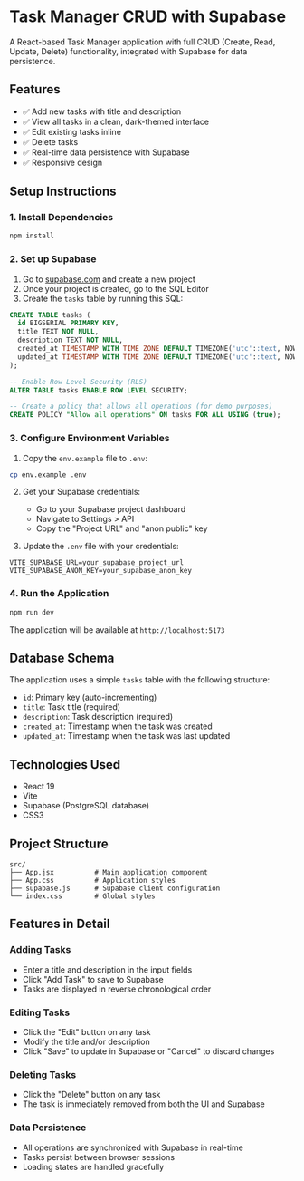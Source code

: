 # Task Manager CRUD with Supabase

A React-based Task Manager application with full CRUD (Create, Read, Update, Delete) functionality, integrated with Supabase for data persistence.

## Features

- ✅ Add new tasks with title and description
- ✅ View all tasks in a clean, dark-themed interface
- ✅ Edit existing tasks inline
- ✅ Delete tasks
- ✅ Real-time data persistence with Supabase
- ✅ Responsive design

## Setup Instructions

### 1. Install Dependencies

```bash
npm install
```

### 2. Set up Supabase

1. Go to [supabase.com](https://supabase.com) and create a new project
2. Once your project is created, go to the SQL Editor
3. Create the `tasks` table by running this SQL:

```sql
CREATE TABLE tasks (
  id BIGSERIAL PRIMARY KEY,
  title TEXT NOT NULL,
  description TEXT NOT NULL,
  created_at TIMESTAMP WITH TIME ZONE DEFAULT TIMEZONE('utc'::text, NOW()) NOT NULL,
  updated_at TIMESTAMP WITH TIME ZONE DEFAULT TIMEZONE('utc'::text, NOW()) NOT NULL
);

-- Enable Row Level Security (RLS)
ALTER TABLE tasks ENABLE ROW LEVEL SECURITY;

-- Create a policy that allows all operations (for demo purposes)
CREATE POLICY "Allow all operations" ON tasks FOR ALL USING (true);
```

### 3. Configure Environment Variables

1. Copy the `env.example` file to `.env`:
```bash
cp env.example .env
```

2. Get your Supabase credentials:
   - Go to your Supabase project dashboard
   - Navigate to Settings > API
   - Copy the "Project URL" and "anon public" key

3. Update the `.env` file with your credentials:
```
VITE_SUPABASE_URL=your_supabase_project_url
VITE_SUPABASE_ANON_KEY=your_supabase_anon_key
```

### 4. Run the Application

```bash
npm run dev
```

The application will be available at `http://localhost:5173`

## Database Schema

The application uses a simple `tasks` table with the following structure:

- `id`: Primary key (auto-incrementing)
- `title`: Task title (required)
- `description`: Task description (required)
- `created_at`: Timestamp when the task was created
- `updated_at`: Timestamp when the task was last updated

## Technologies Used

- React 19
- Vite
- Supabase (PostgreSQL database)
- CSS3

## Project Structure

```
src/
├── App.jsx          # Main application component
├── App.css          # Application styles
├── supabase.js      # Supabase client configuration
└── index.css        # Global styles
```

## Features in Detail

### Adding Tasks
- Enter a title and description in the input fields
- Click "Add Task" to save to Supabase
- Tasks are displayed in reverse chronological order

### Editing Tasks
- Click the "Edit" button on any task
- Modify the title and/or description
- Click "Save" to update in Supabase or "Cancel" to discard changes

### Deleting Tasks
- Click the "Delete" button on any task
- The task is immediately removed from both the UI and Supabase

### Data Persistence
- All operations are synchronized with Supabase in real-time
- Tasks persist between browser sessions
- Loading states are handled gracefully
